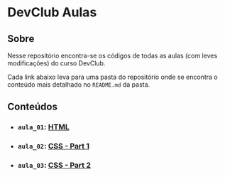 # DevClub Aulas

## Sobre

Nesse repositório encontra-se os códigos de todas as aulas (com leves modificações) do curso DevClub.

Cada link abaixo leva para uma pasta do repositório onde se encontra o conteúdo mais detalhado no `README.md` da pasta.

## Conteúdos

- ### `aula_01`: [HTML](https://github.com/pullynnhah/dc-aulas/tree/main/aula_01)
- ### `aula_02`: [CSS - Part 1](https://github.com/pullynnhah/dc-aulas/tree/main/aula_02)
- ### `aula_03`: [CSS - Part 2](https://github.com/pullynnhah/dc-aulas/tree/main/aula_03)
